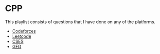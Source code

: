 # CPP

This playlist consists of questions that I have done on any of the platforms. 

- <a href="https://codeforces.com/profile/aryan010204">Codeforces</a>
- <a href="https://leetcode.com/u/aryan-0102/">Leetcode</a>
- <a href="https://cses.fi/user/363042">CSES</a>
- <a href="https://cses.fi/user/363042">GFG</a>
